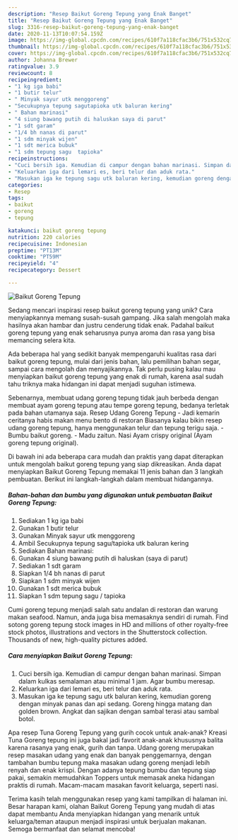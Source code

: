 ```yaml
---
description: "Resep Baikut Goreng Tepung yang Enak Banget"
title: "Resep Baikut Goreng Tepung yang Enak Banget"
slug: 3316-resep-baikut-goreng-tepung-yang-enak-banget
date: 2020-11-13T10:07:54.159Z
image: https://img-global.cpcdn.com/recipes/610f7a118cfac3b6/751x532cq70/baikut-goreng-tepung-foto-resep-utama.jpg
thumbnail: https://img-global.cpcdn.com/recipes/610f7a118cfac3b6/751x532cq70/baikut-goreng-tepung-foto-resep-utama.jpg
cover: https://img-global.cpcdn.com/recipes/610f7a118cfac3b6/751x532cq70/baikut-goreng-tepung-foto-resep-utama.jpg
author: Johanna Brewer
ratingvalue: 3.9
reviewcount: 8
recipeingredient:
- "1 kg iga babi"
- "1 butir telur"
- " Minyak sayur utk menggoreng"
- "Secukupnya tepung sagutapioka utk baluran kering"
- " Bahan marinasi"
- "4 siung bawang putih di haluskan saya di parut"
- "1 sdt garam"
- "1/4 bh nanas di parut"
- "1 sdm minyak wijen"
- "1 sdt merica bubuk"
- "1 sdm tepung sagu  tapioka"
recipeinstructions:
- "Cuci bersih iga. Kemudian di campur dengan bahan marinasi. Simpan dalam kulkas semalaman atau minimal 1 jam. Agar bumbu meresap."
- "Keluarkan iga dari lemari es, beri telur dan aduk rata."
- "Masukan iga ke tepung sagu utk baluran kering, kemudian goreng dengan minyak panas dan api sedang. Goreng hingga matang dan golden brown. Angkat dan sajikan dengan sambal terasi atau sambal botol."
categories:
- Resep
tags:
- baikut
- goreng
- tepung

katakunci: baikut goreng tepung 
nutrition: 220 calories
recipecuisine: Indonesian
preptime: "PT13M"
cooktime: "PT59M"
recipeyield: "4"
recipecategory: Dessert

---
```



![Baikut Goreng Tepung](https://img-global.cpcdn.com/recipes/610f7a118cfac3b6/751x532cq70/baikut-goreng-tepung-foto-resep-utama.jpg)

Sedang mencari inspirasi resep baikut goreng tepung yang unik? Cara menyiapkannya memang susah-susah gampang. Jika salah mengolah maka hasilnya akan hambar dan justru cenderung tidak enak. Padahal baikut goreng tepung yang enak seharusnya punya aroma dan rasa yang bisa memancing selera kita.

Ada beberapa hal yang sedikit banyak mempengaruhi kualitas rasa dari baikut goreng tepung, mulai dari jenis bahan, lalu pemilihan bahan segar, sampai cara mengolah dan menyajikannya. Tak perlu pusing kalau mau menyiapkan baikut goreng tepung yang enak di rumah, karena asal sudah tahu triknya maka hidangan ini dapat menjadi suguhan istimewa.

Sebenarnya, membuat udang goreng tepung tidak jauh berbeda dengan membuat ayam goreng tepung atau tempe goreng tepung, bedanya terletak pada bahan utamanya saja. Resep Udang Goreng Tepung - Jadi kemarin ceritanya habis makan menu bento di restoran Biasanya kalau bikin resep udang goreng tepung, hanya menggunakan telur dan tepung terigu saja. - Bumbu baikut goreng. - Madu zaitun. Nasi Ayam crispy original (Ayam goreng tepung original).


Di bawah ini ada beberapa cara mudah dan praktis yang dapat diterapkan untuk mengolah baikut goreng tepung yang siap dikreasikan. Anda dapat menyiapkan Baikut Goreng Tepung memakai 11 jenis bahan dan 3 langkah pembuatan. Berikut ini langkah-langkah dalam membuat hidangannya.

<!--inarticleads1-->

##### Bahan-bahan dan bumbu yang digunakan untuk pembuatan Baikut Goreng Tepung:

1. Sediakan 1 kg iga babi
1. Gunakan 1 butir telur
1. Gunakan  Minyak sayur utk menggoreng
1. Ambil Secukupnya tepung sagu/tapioka utk baluran kering
1. Sediakan  Bahan marinasi:
1. Gunakan 4 siung bawang putih di haluskan (saya di parut)
1. Sediakan 1 sdt garam
1. Siapkan 1/4 bh nanas di parut
1. Siapkan 1 sdm minyak wijen
1. Gunakan 1 sdt merica bubuk
1. Siapkan 1 sdm tepung sagu / tapioka


Cumi goreng tepung menjadi salah satu andalan di restoran dan warung makan seafood. Namun, anda juga bisa memasaknya sendiri di rumah. Find sotong goreng tepung stock images in HD and millions of other royalty-free stock photos, illustrations and vectors in the Shutterstock collection. Thousands of new, high-quality pictures added. 

<!--inarticleads2-->

##### Cara menyiapkan Baikut Goreng Tepung:

1. Cuci bersih iga. Kemudian di campur dengan bahan marinasi. Simpan dalam kulkas semalaman atau minimal 1 jam. Agar bumbu meresap.
1. Keluarkan iga dari lemari es, beri telur dan aduk rata.
1. Masukan iga ke tepung sagu utk baluran kering, kemudian goreng dengan minyak panas dan api sedang. Goreng hingga matang dan golden brown. Angkat dan sajikan dengan sambal terasi atau sambal botol.


Apa resep Tuna Goreng Tepung yang gurih cocok untuk anak-anak? Kreasi Tuna Goreng tepung ini juga bakal jadi favorit anak-anak khususnya balita karena rasanya yang enak, gurih dan tanpa. Udang goreng merupakan resep masakan udang yang enak dan banyak penggemarnya, dengan tambahan bumbu tepung maka masakan udang goreng menjadi lebih renyah dan enak krispi. Dengan adanya tepung bumbu dan tepung siap pakai, semakin memudahkan Toppers untuk memasak aneka hidangan praktis di rumah. Macam-macam masakan favorit keluarga, seperti nasi. 

Terima kasih telah menggunakan resep yang kami tampilkan di halaman ini. Besar harapan kami, olahan Baikut Goreng Tepung yang mudah di atas dapat membantu Anda menyiapkan hidangan yang menarik untuk keluarga/teman ataupun menjadi inspirasi untuk berjualan makanan. Semoga bermanfaat dan selamat mencoba!
